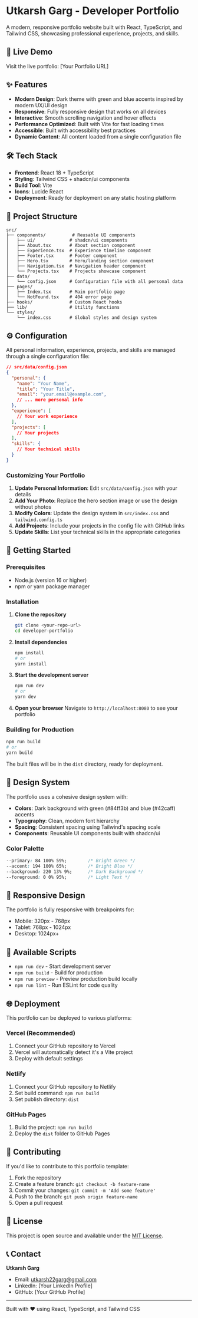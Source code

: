 # Utkarsh Garg - Developer Portfolio

A modern, responsive portfolio website built with React, TypeScript, and Tailwind CSS, showcasing professional experience, projects, and skills.

## 🚀 Live Demo

Visit the live portfolio: [Your Portfolio URL]

## ✨ Features

- **Modern Design**: Dark theme with green and blue accents inspired by modern UX/UI design
- **Responsive**: Fully responsive design that works on all devices
- **Interactive**: Smooth scrolling navigation and hover effects
- **Performance Optimized**: Built with Vite for fast loading times
- **Accessible**: Built with accessibility best practices
- **Dynamic Content**: All content loaded from a single configuration file

## 🛠️ Tech Stack

- **Frontend**: React 18 + TypeScript
- **Styling**: Tailwind CSS + shadcn/ui components
- **Build Tool**: Vite
- **Icons**: Lucide React
- **Deployment**: Ready for deployment on any static hosting platform

## 📁 Project Structure

```
src/
├── components/          # Reusable UI components
│   ├── ui/             # shadcn/ui components
│   ├── About.tsx       # About section component
│   ├── Experience.tsx  # Experience timeline component
│   ├── Footer.tsx      # Footer component
│   ├── Hero.tsx        # Hero/landing section component
│   ├── Navigation.tsx  # Navigation header component
│   └── Projects.tsx    # Projects showcase component
├── data/
│   └── config.json     # Configuration file with all personal data
├── pages/
│   ├── Index.tsx       # Main portfolio page
│   └── NotFound.tsx    # 404 error page
├── hooks/              # Custom React hooks
├── lib/                # Utility functions
└── styles/
    └── index.css       # Global styles and design system
```

## ⚙️ Configuration

All personal information, experience, projects, and skills are managed through a single configuration file:

```json
// src/data/config.json
{
  "personal": {
    "name": "Your Name",
    "title": "Your Title",
    "email": "your.email@example.com",
    // ... more personal info
  },
  "experience": [
    // Your work experience
  ],
  "projects": [
    // Your projects
  ],
  "skills": {
    // Your technical skills
  }
}
```

### Customizing Your Portfolio

1. **Update Personal Information**: Edit `src/data/config.json` with your details
2. **Add Your Photo**: Replace the hero section image or use the design without photos
3. **Modify Colors**: Update the design system in `src/index.css` and `tailwind.config.ts`
4. **Add Projects**: Include your projects in the config file with GitHub links
5. **Update Skills**: List your technical skills in the appropriate categories

## 🚀 Getting Started

### Prerequisites

- Node.js (version 16 or higher)
- npm or yarn package manager

### Installation

1. **Clone the repository**
   ```bash
   git clone <your-repo-url>
   cd developer-portfolio
   ```

2. **Install dependencies**
   ```bash
   npm install
   # or
   yarn install
   ```

3. **Start the development server**
   ```bash
   npm run dev
   # or
   yarn dev
   ```

4. **Open your browser**
   Navigate to `http://localhost:8080` to see your portfolio

### Building for Production

```bash
npm run build
# or
yarn build
```

The built files will be in the `dist` directory, ready for deployment.

## 🎨 Design System

The portfolio uses a cohesive design system with:

- **Colors**: Dark background with green (#84ff3b) and blue (#42caff) accents
- **Typography**: Clean, modern font hierarchy
- **Spacing**: Consistent spacing using Tailwind's spacing scale
- **Components**: Reusable UI components built with shadcn/ui

### Color Palette

```css
--primary: 84 100% 59%;        /* Bright Green */
--accent: 194 100% 65%;        /* Bright Blue */
--background: 220 13% 9%;      /* Dark Background */
--foreground: 0 0% 95%;        /* Light Text */
```

## 📱 Responsive Design

The portfolio is fully responsive with breakpoints for:
- Mobile: 320px - 768px
- Tablet: 768px - 1024px
- Desktop: 1024px+

## 🔧 Available Scripts

- `npm run dev` - Start development server
- `npm run build` - Build for production
- `npm run preview` - Preview production build locally
- `npm run lint` - Run ESLint for code quality

## 🌐 Deployment

This portfolio can be deployed to various platforms:

### Vercel (Recommended)
1. Connect your GitHub repository to Vercel
2. Vercel will automatically detect it's a Vite project
3. Deploy with default settings

### Netlify
1. Connect your GitHub repository to Netlify
2. Set build command: `npm run build`
3. Set publish directory: `dist`

### GitHub Pages
1. Build the project: `npm run build`
2. Deploy the `dist` folder to GitHub Pages

## 🤝 Contributing

If you'd like to contribute to this portfolio template:

1. Fork the repository
2. Create a feature branch: `git checkout -b feature-name`
3. Commit your changes: `git commit -m 'Add some feature'`
4. Push to the branch: `git push origin feature-name`
5. Open a pull request

## 📄 License

This project is open source and available under the [MIT License](LICENSE).

## 📞 Contact

**Utkarsh Garg**
- Email: utkarsh22garg@gmail.com
- LinkedIn: [Your LinkedIn Profile]
- GitHub: [Your GitHub Profile]

---

Built with ❤️ using React, TypeScript, and Tailwind CSS